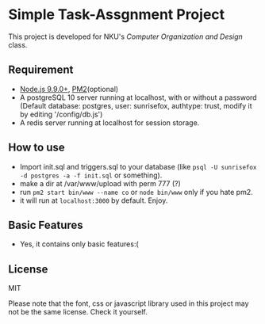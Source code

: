 # Simple Task-Assgnment Project

This project is developed for NKU's *Computer Organization and Design* class.

## Requirement

+ [Node.js 9.9.0+](https://www.nodejs.org), [PM2](http://pm2.keymetrics.io/)(optional) 
+ A postgreSQL 10 server running at localhost, with or without a password (Default database: postgres, user: sunrisefox, authtype: trust, modify it by editing '/config/db.js')
+ A redis server running at localhost for session storage.

## How to use

+ Import init.sql and triggers.sql to your database (like `psql -U sunrisefox -d postgres -a -f init.sql` or something).
+ make a dir at /var/www/upload with perm 777 (?)
+ run `pm2 start bin/www --name co` or `node bin/www` only if you hate pm2.
+ it will run at `localhost:3000` by default. Enjoy.

## Basic Features

+ Yes, it contains only basic features:(

License
----

MIT

Please note that the font, css or javascript library used in this project may not be the same license. Check it yourself.
